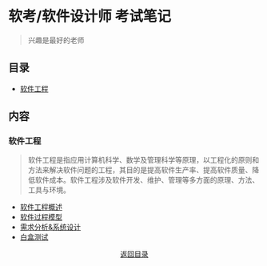 # 软考/软件设计师 考试笔记 
> 兴趣是最好的老师  
## 目录
- [软件工程](#软件工程)  
## 内容
### 软件工程  
> 软件工程是指应用计算机科学、数学及管理科学等原理，以工程化的原则和方法来解决软件问题的工程，其目的是提高软件生产率、提高软件质量、降低软件成本。软件工程涉及软件开发、维护、管理等多方面的原理、方法、工具与环境。
- [软件工程概述](https://github.com/gong2xi/Software-exams/blob/main/%E8%BD%AF%E4%BB%B6%E5%B7%A5%E7%A8%8B/)  
- [软件过程模型](https://github.com/gong2xi/Software-exams/blob/main/%E8%BD%AF%E4%BB%B6%E5%B7%A5%E7%A8%8B/)
- [需求分析&系统设计](https://github.com/gong2xi/Software-exams/blob/main/%E8%BD%AF%E4%BB%B6%E5%B7%A5%E7%A8%8B/)
- [白盒测试](https://github.com/gong2xi/Software-exams/blob/main/%E8%BD%AF%E4%BB%B6%E5%B7%A5%E7%A8%8B/#白盒测试)
<div align=center >
<a href=#目录>返回目录</a>
</div>
